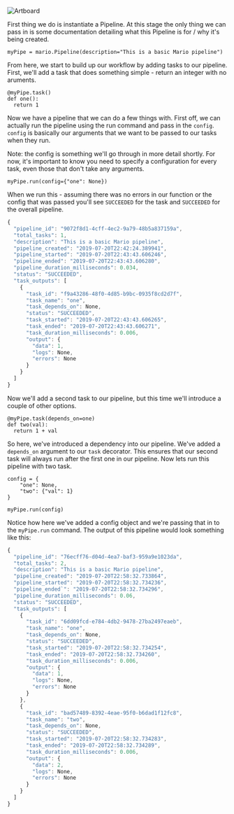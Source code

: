 ![Artboard](https://user-images.githubusercontent.com/18128531/60772395-a2c4a380-a0ed-11e9-82ed-ad572f1e1edd.png)

First thing we do is instantiate a Pipeline. At this stage the only thing we can pass in is some documentation detailing what this Pipeline is for / why it's being created.
```python3
myPipe = mario.Pipeline(description="This is a basic Mario pipeline")
```

From here, we start to build up our workflow by adding tasks to our pipeline. First, we'll add a task that does something simple - return an integer with no aruments.

```python3
@myPipe.task()
def one():
  return 1
```

Now we have a pipeline that we can do a few things with. First off, we can actually run the pipeline using the run command and pass in the `config`. `config` is basically our arguments that we want to be passed to our tasks when they run.

 Note: the config is something we'll go through in more detail shortly. For now, it's important to know you need to specify a configuration for every task, even those that don't take any arguments.

```python3
myPipe.run(config={"one": None})
```

When we run this - assuming there was no errors in our function or the config that was passed you'll see `SUCCEEDED` for the task and `SUCCEEDED` for the overall pipeline.

```javascript
{
  "pipeline_id": "9072f8d1-4cff-4ec2-9a79-48b5a837159a",
  "total_tasks": 1,
  "description": "This is a basic Mario pipeline",
  "pipeline_created": "2019-07-20T22:42:24.389941",
  "pipeline_started": "2019-07-20T22:43:43.606246",
  "pipeline_ended": "2019-07-20T22:43:43.606280",
  "pipeline_duration_milliseconds": 0.034,
  "status": "SUCCEEDED",
  "task_outputs": [
    {
      "task_id": "f9a43286-48f0-4d85-b9bc-0935f8cd2d7f",
      "task_name": "one",
      "task_depends_on": None,
      "status": "SUCCEEDED",
      "task_started": "2019-07-20T22:43:43.606265",
      "task_ended": "2019-07-20T22:43:43.606271",
      "task_duration_milliseconds": 0.006,
      "output": {
        "data": 1,
        "logs": None,
        "errors": None
      }
    }
  ]
}
```

Now we'll add a second task to our pipeline, but this time we'll introduce a couple of other options.

```python3
@myPipe.task(depends_on=one)
def two(val):
  return 1 + val
```

So here, we've introduced a dependency into our pipeline. We've added a `depends_on` argument to our `task` decorator. This ensures that our second task will always run after the first one in our pipeline. Now lets run this pipeline with two task.

```python3
config = {
    "one": None,
    "two": {"val": 1}
}

myPipe.run(config)
```

Notice how here we've added a config object and we're passing that in to the `myPipe.run` command. The output of this pipeline would look something like this:

```javascript
{
  "pipeline_id": "76ecff76-d04d-4ea7-baf3-959a9e1023da",
  "total_tasks": 2,
  "description": "This is a basic Mario pipeline",
  "pipeline_created": "2019-07-20T22:58:32.733864",
  "pipeline_started": "2019-07-20T22:58:32.734236",
  "pipeline_ended`": "2019-07-20T22:58:32.734296",
  "pipeline_duration_milliseconds": 0.06,
  "status": "SUCCEEDED",
  "task_outputs": [
    {
      "task_id": "6dd09fcd-e784-4db2-9478-27ba2497eaeb",
      "task_name": "one",
      "task_depends_on": None,
      "status": "SUCCEEDED",
      "task_started": "2019-07-20T22:58:32.734254",
      "task_ended": "2019-07-20T22:58:32.734260",
      "task_duration_milliseconds": 0.006,
      "output": {
        "data": 1,
        "logs": None,
        "errors": None
      }
    },
    {
      "task_id": "bad57489-8392-4eae-95f0-b6dad1f12fc8",
      "task_name": "two",
      "task_depends_on": None,
      "status": "SUCCEEDED",
      "task_started": "2019-07-20T22:58:32.734283",
      "task_ended": "2019-07-20T22:58:32.734289",
      "task_duration_milliseconds": 0.006,
      "output": {
        "data": 2,
        "logs": None,
        "errors": None
      }
    }
  ]
}
```
